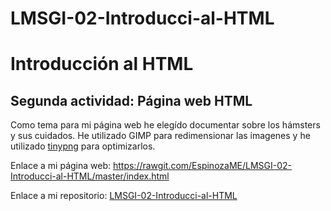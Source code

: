 # LMSGI-02-Introducci-al-HTML

# Introducción al HTML

## Segunda actividad: **Página web HTML**

Como tema para mi página web he elegído documentar sobre los hámsters y sus cuidados.
He utilizado GIMP para redimensionar las imagenes y he utilizado [tinypng](tinypng.com) para optimizarlos.

Enlace a mi página web: https://rawgit.com/EspinozaME/LMSGI-02-Introducci-al-HTML/master/index.html

Enlace a mi repositorio: [LMSGI-02-Introducci-al-HTML](https://github.com/EspinozaME/LMSGI-02-Introducci-al-HTML)

